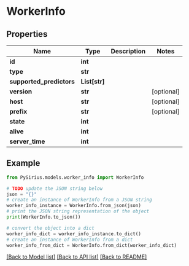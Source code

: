 # WorkerInfo


## Properties

Name | Type | Description | Notes
------------ | ------------- | ------------- | -------------
**id** | **int** |  | 
**type** | **str** |  | 
**supported_predictors** | **List[str]** |  | 
**version** | **str** |  | [optional] 
**host** | **str** |  | [optional] 
**prefix** | **str** |  | [optional] 
**state** | **int** |  | 
**alive** | **int** |  | 
**server_time** | **int** |  | 

## Example

```python
from PySirius.models.worker_info import WorkerInfo

# TODO update the JSON string below
json = "{}"
# create an instance of WorkerInfo from a JSON string
worker_info_instance = WorkerInfo.from_json(json)
# print the JSON string representation of the object
print(WorkerInfo.to_json())

# convert the object into a dict
worker_info_dict = worker_info_instance.to_dict()
# create an instance of WorkerInfo from a dict
worker_info_from_dict = WorkerInfo.from_dict(worker_info_dict)
```
[[Back to Model list]](../README.md#documentation-for-models) [[Back to API list]](../README.md#documentation-for-api-endpoints) [[Back to README]](../README.md)


